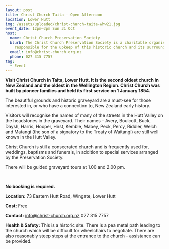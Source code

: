 ```yaml
---
layout: post
title: Christ Church Taita - Open Afternoon
location: Lower Hutt
img: /assets/uploaded/christ-church-taita-whw21.jpg
event_date: 12pm–3pm Sun 31 Oct
host:
  name: Christ Church Preservation Society
  blurb: The Christ Church Preservation Society is a charitable organisation
    responsible for the upkeep of this historic church and its surroundings.
  email: info@christ-church.org.nz
  phone: 027 315 7757
tag:
  - Event
---
```

**Visit Christ Church in Taita, Lower Hutt. It is the second oldest church in New Zealand and the oldest in the Wellington Region. Christ Church was built by pioneer families and held its first service on 1 January 1854.** 

The beautiful grounds and historic graveyard are a must-see for those interested in, or who have a connection to, New Zealand early history. 

Visitors will recognise the names of many of the streets in the Hutt Valley on the headstones in the graveyard. Their names – Avery, Boulcott, Buck, Daysh, Harris, Hooper, Hirst, Kemble, Mabey, Peck, Percy, Riddler, Welch and Matangi (the son of a signatory to the Treaty of Waitangi) are still well known in the Hutt Valley.

Christ Church is still a consecrated church and is frequently used for, weddings, baptisms and funerals, in addition to special services arranged by the Preservation Society.

There will be guided graveyard tours at 1.00 and 2.00 pm.

<br>

**No booking is required.** 

**Location:** 73 Eastern Hutt Road, Wingate, Lower Hutt

**Cost:** Free

**Contact:** info@christ-church.org.nz 027 315 7757

**Health & Safety:** This is a historic site. There is a pea metal path leading to the church which will be difficult for wheelchairs to negotiate. There are also reasonably steep steps at the entrance to the church - assistance can be provided.